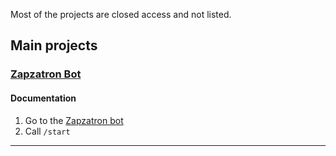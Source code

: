Most of the projects are closed access and not listed.
## Main projects

### [Zapzatron Bot](https://t.me/Zapzatron_Bot)
#### Documentation
1. Go to the [Zapzatron bot](https://t.me/Zapzatron_Bot)
2. Call ```/start```
----------------------------------------
